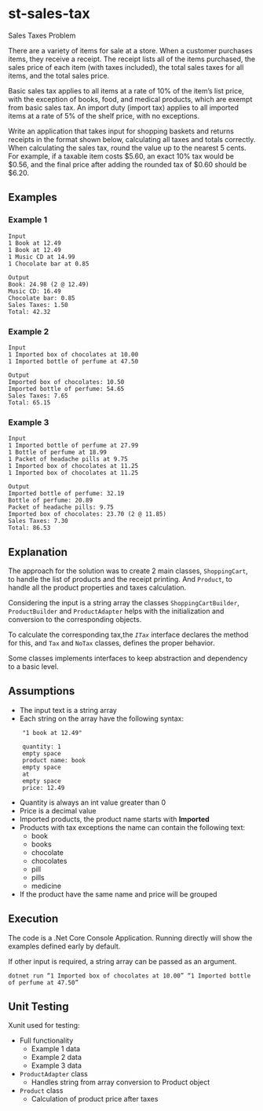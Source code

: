 # st-sales-tax
Sales Taxes Problem

There are a variety of items for sale at a store. When a customer purchases items, they receive a receipt. The receipt
lists all of the items purchased, the sales price of each item (with taxes included), the total sales taxes for all items,
and the total sales price.

Basic sales tax applies to all items at a rate of 10% of the item’s list price, with the exception of books, food, and
medical products, which are exempt from basic sales tax. An import duty (import tax) applies to all imported items at
a rate of 5% of the shelf price, with no exceptions.

Write an application that takes input for shopping baskets and returns receipts in the format shown below, calculating
all taxes and totals correctly. When calculating the sales tax, round the value up to the nearest 5 cents. For example, if
a taxable item costs $5.60, an exact 10% tax would be $0.56, and the final price after adding the rounded tax of $0.60
should be $6.20.

## Examples
### Example 1
```
Input
1 Book at 12.49
1 Book at 12.49
1 Music CD at 14.99
1 Chocolate bar at 0.85

Output
Book: 24.98 (2 @ 12.49)
Music CD: 16.49
Chocolate bar: 0.85
Sales Taxes: 1.50
Total: 42.32
```

### Example 2
```
Input
1 Imported box of chocolates at 10.00
1 Imported bottle of perfume at 47.50

Output
Imported box of chocolates: 10.50
Imported bottle of perfume: 54.65
Sales Taxes: 7.65
Total: 65.15
```

### Example 3
```
Input
1 Imported bottle of perfume at 27.99
1 Bottle of perfume at 18.99
1 Packet of headache pills at 9.75
1 Imported box of chocolates at 11.25
1 Imported box of chocolates at 11.25

Output
Imported bottle of perfume: 32.19
Bottle of perfume: 20.89
Packet of headache pills: 9.75
Imported box of chocolates: 23.70 (2 @ 11.85)
Sales Taxes: 7.30
Total: 86.53
```

## Explanation
The approach for the solution was to create 2 main classes, `ShoppingCart`, to handle the list of products and the receipt printing. And `Product`, to handle all the product properties and taxes calculation.

Considering the input is a string array the classes `ShoppingCartBuilder`, `ProductBuilder` and `ProductAdapter` helps with the initialization and conversion to the corresponding objects.

To calculate the corresponding tax,the *`ITax`* interface declares the  method for this, and `Tax` and `NoTax` classes, defines the proper behavior.

Some classes implements interfaces to keep abstraction and dependency to a basic level.

## Assumptions
* The input text is a string array
* Each string on the array have the following syntax:
```
    "1 book at 12.49"
    
    quantity: 1
    empty space
    product name: book
    empty space
    at
    empty space
    price: 12.49
```
* Quantity is always an int value greater than 0
* Price is a decimal value
* Imported products, the product name starts with **Imported**
* Products with tax exceptions the name can contain the following text: 
    *  book
    *  books
    *  chocolate
    *  chocolates
    *  pill
    *  pills
    *  medicine
* If the product have the same name and price will be grouped

## Execution
The code is a .Net Core Console Application. Running directly will show the examples defined early by default. 

If other input is required, a string array can be passed as an argument.

    dotnet run “1 Imported box of chocolates at 10.00” “1 Imported bottle of perfume at 47.50”

## Unit Testing
Xunit used for testing:
* Full functionality
    * Example 1 data
    * Example 2 data
    * Example 3 data
* `ProductAdapter` class
    * Handles string from array conversion to Product object
* `Product` class
    * Calculation of product price after taxes
